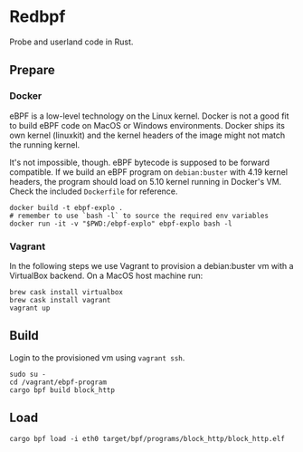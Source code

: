 # Redbpf

Probe and userland code in Rust.

## Prepare

### Docker

eBPF is a low-level technology on the Linux kernel. Docker is not a good fit to build eBPF code on MacOS or Windows environments. Docker ships its own kernel (linuxkit) and the kernel headers of the image might not match the running kernel.

It's not impossible, though. eBPF bytecode is supposed to be forward compatible. If we build an eBPF program on `debian:buster` with 4.19 kernel headers, the program should load on 5.10 kernel running in Docker's VM. Check the included `Dockerfile` for reference.

```
docker build -t ebpf-explo .
# remember to use `bash -l` to source the required env variables
docker run -it -v "$PWD:/ebpf-explo" ebpf-explo bash -l
```

### Vagrant

In the following steps we use Vagrant to provision a debian:buster vm with a VirtualBox backend. On a MacOS host machine run:

```
brew cask install virtualbox
brew cask install vagrant
vagrant up
```

## Build

Login to the provisioned vm using `vagrant ssh`.

```
sudo su -
cd /vagrant/ebpf-program
cargo bpf build block_http
```

## Load

```
cargo bpf load -i eth0 target/bpf/programs/block_http/block_http.elf
```
